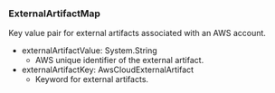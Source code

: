 ### ExternalArtifactMap
Key value pair for external artifacts associated with an AWS account.

- externalArtifactValue: System.String
  - AWS unique identifier of the external artifact.
- externalArtifactKey: AwsCloudExternalArtifact
  - Keyword for external artifacts.
